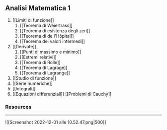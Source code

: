 ## Analisi Matematica 1

 1. [[Limiti di funzione]]
	1. [[Teorema di Weiertrass]]
	2. [[Teorema di esistenza degli zeri]]
	3. [[Teorema di de l'Hôpital]]
	4. [[Teorema dei valori intermedi]]
3. [[Derivate]]
	1. [[Punti di massimo e minimo]]
	2. [[Estremi relativi]]
	3. [[Teorema di Rolle]]
	4. [[Teorema di Lagrage]]
	5. [[Teorema di Lagrange]]
5. [[Studio di funzione]]
6. [[Serie numeriche]]
7. [[Integrali]]
8. [[Equazioni differenziali]]
[[Problemi di Cauchy]]

### Resources

---

![[Screenshot 2022-12-01 alle 10.52.47.png|500]] 